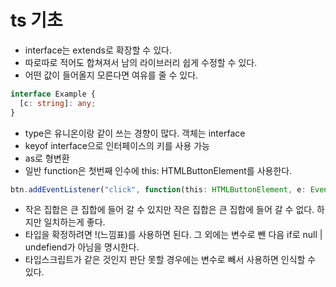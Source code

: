 # ts 기초

- interface는 extends로 확장할 수 있다.
- 따로따로 적어도 합쳐져서 남의 라이브러리 쉽게 수정할 수 있다.
- 어떤 값이 들어올지 모른다면 여유를 줄 수 있다.

```typescript
interface Example {
  [c: string]: any;
}
```

- type은 유니온이랑 같이 쓰는 경향이 많다. 객체는 interface
- keyof interface으로 인터페이스의 키를 사용 가능
- as로 형변환
- 일반 function은 첫번째 인수에 this: HTMLButtonElement를 사용한다.

```typescript
btn.addEventListener("click", function(this: HTMLButtonElement, e: Event) {});
```

- 작은 집합은 큰 집합에 들어 갈 수 있지만 작은 집합은 큰 집합에 들어 갈 수 없다. 하지만 일치하는게 좋다.
- 타입을 확정하려면 !(느낌표)를 사용하면 된다. 그 외에는 변수로 뺀 다음 if로 null | undefiend가 아님을 명시한다.
- 타입스크립트가 같은 것인지 판단 못할 경우에는 변수로 빼서 사용하면 인식할 수 있다.
